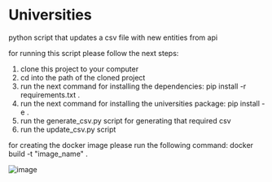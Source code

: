 # Universities
python script that updates a csv file with new entities from api


for running this script please follow the next steps:
1. clone this project to your computer
2. cd into the path of the cloned project
3. run the next command for installing the dependencies:  pip install -r requirements.txt .
4. run the next command for installing the universities package: pip install -e . 
5. run the generate_csv.py script for generating that required csv
6. run the update_csv.py script


for creating the docker image please run the following command: docker build -t "image_name" .

![image](https://user-images.githubusercontent.com/56693318/115461455-1cca0c00-a232-11eb-96e4-11b98cea5baa.png)
